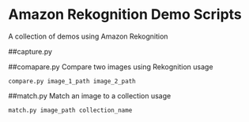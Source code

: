 # Amazon Rekognition Demo Scripts
A collection of demos using Amazon Rekognition

##capture.py

##comapare.py
Compare two images using Rekognition
usage
```
compare.py image_1_path image_2_path
```
##match.py
Match an image to a collection
usage
```
match.py image_path collection_name
```

